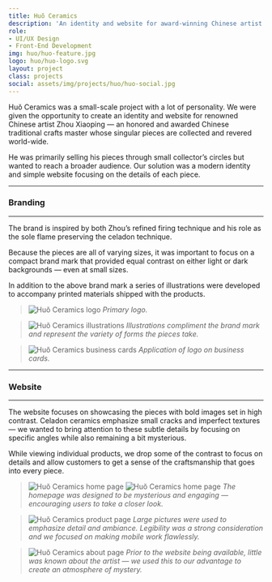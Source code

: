 ```yaml
---
title: Huŏ Ceramics
description: 'An identity and website for award-winning Chinese artist Zhou Xiaoping.'
role:
- UI/UX Design
- Front-End Development
img: huo/huo-feature.jpg
logo: huo/huo-logo.svg
layout: project
class: projects
social: assets/img/projects/huo/huo-social.jpg
---
```


Huŏ Ceramics was a small-scale project with a lot of personality. We were given the opportunity to create an identity  and website for renowned Chinese artist Zhou Xiaoping — an honored and awarded Chinese traditional crafts master whose singular pieces are collected and revered world-wide.

He was primarily selling his pieces through small collector’s circles but wanted to reach a broader audience. Our solution was a modern identity and simple website focusing on the details of each piece.

***

### Branding

***

The brand is inspired by both Zhou’s refined firing technique and his role as the sole flame preserving the celadon technique.  

Because the pieces are all of varying sizes, it was important to focus on a compact brand mark that provided equal contrast on either light or dark backgrounds — even at small sizes.

In addition to the above brand mark a series of illustrations were developed to accompany printed materials shipped with the products.

> <img class="lazy" alt="Huŏ Ceramics logo" data-src="{{ site.baseurl }}/assets/img/projects/huo/huo-logo.svg"> *Primary logo.*

> <img class="lazy" alt="Huŏ Ceramics illustrations" data-src="{{ site.baseurl }}/assets/img/projects/huo/huo-illustrations.svg"> *Illustrations compliment the brand mark and represent the variety of forms the pieces take.*

> <img class="lazy" alt="Huŏ Ceramics business cards" data-src="{{ site.baseurl }}/assets/img/projects/huo/huo-bc.png"> *Application of logo on business cards.*

***

### Website

***

The website focuses on showcasing the pieces with bold images set in high contrast. Celadon ceramics emphasize small cracks and imperfect textures — we wanted to bring attention to these subtle details by focusing on specific angles while also remaining a bit mysterious.

While viewing individual products, we drop some of the contrast to focus on details and allow customers to get a sense of the craftsmanship that goes into every piece.

> <img class="lazy" alt="Huŏ Ceramics home page" data-src="{{ site.baseurl }}/assets/img/projects/huo/huo-home.png"> <img class="lazy" alt="Huŏ Ceramics home page" data-src="{{ site.baseurl }}/assets/img/projects/huo/huo-home-2.png"> *The homepage was designed to be mysterious and engaging — encouraging users to take a closer look.*

> <img class="lazy" alt="Huŏ Ceramics product page" data-src="{{ site.baseurl }}/assets/img/projects/huo/huo-product.png"> *Large pictures were used to emphasize detail and ambiance. Legibility was a strong consideration and we focused on making mobile work flawlessly.*

> <img class="lazy" alt="Huŏ Ceramics about page" data-src="{{ site.baseurl }}/assets/img/projects/huo/huo-about.png"> *Prior to the website being available, little was known about the artist — we used this to our advantage to create an atmosphere of mystery.*